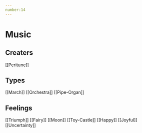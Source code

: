 ```yaml
---
number:14
---
```


# Music


## Creaters
[[Peritune]]


## Types
[[March]]
[[Orchestra]]
[[Pipe-Organ]]

## Feelings
[[Triumph]]
[[Fairy]]
[[Moon]]
[[Toy-Castle]]
[[Happy]]
[[Joyful]]
[[Uncertainty]]
